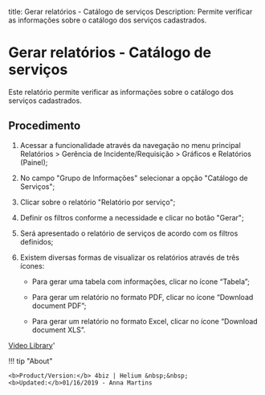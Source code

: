 title: Gerar relatórios - Catálogo de serviços
Description: Permite verificar as informações sobre o catálogo dos serviços cadastrados.
# Gerar relatórios - Catálogo de serviços

Este relatório permite verificar as informações sobre o catálogo dos serviços
cadastrados.

Procedimento
----------------

1.  Acessar a funcionalidade através da navegação no menu principal Relatórios
    \> Gerência de Incidente/Requisição \> Gráficos e Relatórios (Painel);

2.  No campo "Grupo de Informações" selecionar a opção "Catálogo de Serviços";

3.  Clicar sobre o relatório "Relatório por serviço";

4.  Definir os filtros conforme a necessidade e clicar no botão "Gerar";

5.  Será apresentado o relatório de serviços de acordo com os filtros definidos;

6.  Existem diversas formas de visualizar os relatórios através de três
    ícones:

       -   Para gerar uma tabela com informações, clicar no ícone “Tabela”;

       -   Para gerar um relatório no formato PDF, clicar no ícone “Download
           document PDF”;

       -   Para gerar um relatório no formato Excel, clicar no ícone “Download
           document XLS”.




<i class='fa fa-youtube-play  fa-2x' style='color:#97ce17;vertical-align: middle;'> </i> [Video Library](https://www.youtube.com/playlist?list=PLB5qK2uzf2RPUBXWp7r7A0YUQY07qkSrO)'

!!! tip "About"

    <b>Product/Version:</b> 4biz | Helium &nbsp;&nbsp;
    <b>Updated:</b>01/16/2019 - Anna Martins
